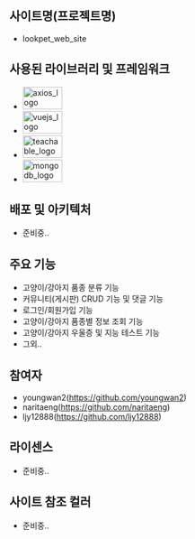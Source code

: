 ## 사이트명(프로젝트명)
- lookpet_web_site

## 사용된 라이브러리 및 프레임워크
- <img src="https://github.com/youngwan2/lookpet_web_site/assets/107159871/317c10e5-0b0f-42c5-9ce1-1a61c999cb76" alt="axios_logo" width="70" height="40"/>
- <img src="https://github.com/youngwan2/lookpet_web_site/assets/107159871/8f4e9713-6d75-4379-bb16-4dd0f2d9bd50" alt="vuejs_logo" width="70" height="40"/>
- <img src="https://github.com/youngwan2/lookpet_web_site/assets/107159871/75efca50-5a27-421d-bb26-01275dfa8b51" alt="teachable_logo" width="70" height="40"/>
- <img src="https://github.com/youngwan2/lookpet_web_site/assets/107159871/139622d9-2a19-4687-b057-2d0627f930f1" alt="mongodb_logo" width="70" height="40"/>

## 배포 및 아키텍처
- 준비중..

## 주요 기능
- 고양이/강아지 품종 분류 기능
- 커뮤니티(게시판) CRUD 기능 및 댓글 기능
- 로그인/회원가입 기능
- 고양이/강아지 품종별 정보 조회 기능
- 고양이/강아지 우울증 및 지능 테스트 기능
- 그외..

## 참여자
- youngwan2(https://github.com/youngwan2)
- naritaeng(https://github.com/naritaeng)
- ljy12888(https://github.com/ljy12888)

## 라이센스
- 준비중..

## 사이트 참조 컬러
- 준비중..
